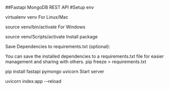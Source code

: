 ##Fastapi MongoDB REST API
#Setup env

virtualenv venv
For Linux/Mac

source venv/bin/activate
For Windows

source venv/Scripts/activate
Install package

Save Dependencies to requirements.txt (optional):

You can save the installed dependencies to a requirements.txt file for easier management and sharing with others.
pip freeze > requirements.txt


pip install fastapi pymongo uvicorn
Start server

uvicorn index:app --reload
